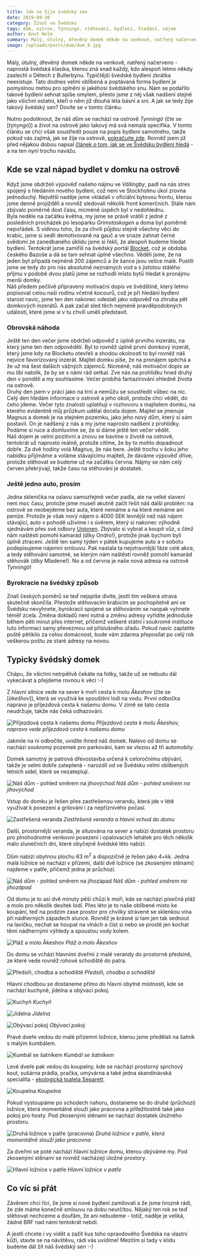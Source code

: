 ```yaml
---
title: Jak se žije švédský sen
date: 2019-09-30
category: Život ve Švédsku
tags: dům, ostrov, Tynningö, stěhování, bydlení, hledání, nájem
author: Knut Holm
summary: Malý, útulný, dřevěný domek někde na venkově, natřený načerveno - naprostá švédská klasika, kterou zná snad každý, kdo alespoň letmo někdy zaslechl o Dětech z Bullerbynu. Typičtější švédské bydlení zkrátka neexistuje. Tato dodnes velmi oblíbená a poptávaná forma bydlení je pomyslnou metou pro splnění si jakéhosi švédského snu. Nám se podařilo takové bydlení sehnat spíše omylem, přesto jsme z něj však nadšení stejně jako všichni ostatní, kteří o něm již dlouhá léta básní a sní. A jak se tedy žije takový švédský sen? Dovíte se v tomto článku.
image: /uploads/posts/dum/dum_8.jpg
---
```


Malý, útulný, dřevěný domek někde na venkově, natřený načerveno - naprostá švédská klasika, kterou zná snad každý, kdo alespoň letmo někdy zaslechl o Dětech z Bullerbynu. Typičtější švédské bydlení zkrátka neexistuje. Tato dodnes velmi oblíbená a poptávaná forma bydlení je pomyslnou metou pro splnění si jakéhosi švédského snu. Nám se podařilo takové bydlení sehnat spíše omylem, přesto jsme z něj však nadšení stejně jako všichni ostatní, kteří o něm již dlouhá léta básní a sní. A jak se tedy žije takový švédský sen? Dovíte se v tomto článku.

Nutno podotknout, že náš dům se nachází na ostrově _Tynningö_ (čte se [_týnyngó_]) a život na ostrově jako takový má svá nemalá specifika. V tomto článku se chci však soustředit pouze na popis bydlení samotného, takže pokud vás zajímá, jak se žije na ostrově, [pokračujte zde](ostrovan-tvrdy-chleba-ma.html#ostrovan-tvrdy-chleba-ma). Rovněž jsem již před nějakou dobou napsal [článek o tom, jak se ve Švédsku bydlení hledá](hledani-bydleni-ve-svedsku.html#hledani-bydleni-ve-svedsku) - a na ten nyní trochu navážu. 

## Kde se vzal nápad bydlet v domku na ostrově

Když jsme obdrželi výpověď našeho nájmu ve _Vällingby_, padl na nás stres spojený s hledáním nového bydlení, což není ve Stockholmu úkol zrovna jednoduchý. Největší naděje jsme vkládali v oficiální bytovou frontu, kterou jsme denně projížděli a rovněž sledovali několik front komerčních. Stále nám zbývalo poměrně dost času, nicméně úspěch byl v nedohlednu.  
Byla neděle na začátku května, my jsme se právě vrátili z jedné z posledních procházek po lesoparku _Grimstaskogen_ a doma byl poměrně nepořádek. S vidinou toho, že za chvíli půjdou stejně všechny věci do krabic, jsme si sedli demotivovaně na gauč a ve snaze zahnat černé svědomí ze zanedbaného úklidu jsme si řekli, že alespoň budeme hledat bydlení. Tentokrát jsme zamířili na švédský portál [Blocket](https://www.blocket.se/), což je obdoba českého Bazoše a dá se tam sehnat úplně všechno. Věděli jsme, že na jeden byt připadá nejméně 200 zájemců a že šance jsou velice malé. Pustili jsme se tedy do pro nás absolutně neznámých vod a s jistotou stálého příjmu v podobě dvou platů jsme se rozhodli místo bytů hledat k pronájmu menší domky.  
Náš předem pečlivě připravený motivační dopis ve švédštině, který letmo popisoval celou naši rodinu včetně kocourů, což je při hledání bydlení starost navíc, jsme ten den nakonec odeslali jako odpověď na zhruba pět domkových inzerátů. A pak začal sled těch nejméně pravděpodobných událostí, které jsme si v tu chvílí uměli představit.

### Obrovská náhoda

Ještě ten den večer jsme obdrželi odpověď z úplně prvního inzerátu, na který jsme ten den odpověděli. Byl to rovněž úplně první domkový inzerát, který jsme kdy na Blocketu otevřeli a shodou okolností to byl rovněž náš nejvíce favorizovaný inzerát. Majitel domku píše, že na pronájem spěchá a že už má šest dalších vážných zájemců. Nicméně, náš motivační dopis se mu líbí natolik, že by se s námi rád setkal. Zve nás na prohlídku hned druhý den v pondělí a my souhlasíme. Večer probíhá fantazírování ohledně života na ostrově.  
Druhý den jsem v práci jako na trní a nemůžu se soustředit vůbec na nic. Celý den hledám informace o ostrově a jeho okolí, protože chci vědět, do čeho jdeme. Večer tyto znalosti uplatňuji v rozhovoru s majitelem domku, na kterého evidentně můj průzkum udělal docela dojem. Majitel se jmenuje Magnus a domek je na stejném pozemku, jako jeho nový dům, který si sám postavil. On je nadšený z nás a my jsme naprosto nadšení z prohlídky. Podáme si ruce a domluvíme se, že si dáme ještě ten večer vědět.  
Náš dojem je velmi pozitivní a znovu se bavíme o životě na ostrově, tentokrát už naprosto reálně, protože cítíme, že by to mohlo dopadnout dobře. Za dvě hodiny volá Magnus, že nás bere. Ještě trochu v šoku jeho nabídku přijímáme a voláme stávajícímu majiteli, že dáváme výpověď dříve, protože stěhovat se budeme už na začátku června. Nájmy se nám celý červen překrývají, takže času na stěhování je dostatek.  

### Ještě jedno auto, prosím

Jedna sklenička na oslavu samozřejmě večer padla, ale na velké slavení není moc času, protože jsme museli akutně začít řešit náš další problém: na ostrově se neobejdeme bez auta, které nemáme a na které nemáme ani peníze. Protože je však nový nájem o 4000 SEK levnější než náš nájem stávající, auto v pohodě uživíme i s úvěrem, který si nakonec výhodně sjednávám přes své odbory [Unionen](https://www.unionen.se/). Zbývalo si vybrat a koupit vůz, s čímž nám naštěstí pomohl kamarád (díky Ondro!), protože jinak bychom byli úplně ztracení. Ještě ten samý týden v pátek kupujeme auto a v sobotu podepisujeme nájemní smlouvu. Pak nastala ta nejotravnější fáze celé akce, a tedy stěhování samotné, se kterým nám naštěstí rovněž pomohl kamarád stěhovák (díky Mladene!). No a od června je naše nová adresa na ostrově _Tynningö_!

### Byrokracie na švédský způsob

Znalí českých poměrů se teď nejspíše divíte, jestli tím veškerá otrava skutečně skončila. Přestože stěhovacím krabicím se pochopitelně ani ve Švédsku nevyhnete, byrokracii spojené se stěhováním se naopak vyhnete téměř zcela. Změna dokladů není nutná a změnu adresy vyřídíte jednoduše během pěti minut přes internet, přičemž veškeré státní i soukromé instituce tuto informaci samy převezmou od příslušného úřadu. Pokud navíc zaplatíte poště pětikilo za celou domácnost, bude vám zdarma přeposílat po celý rok veškerou poštu ze staré adresy na novou.

## Typicky švédský domek

Chápu, že všichni netrpělivě čekáte na fotky, takže už se nebudu dál vykecávat a přejdeme rovnou k věci :-)

Z hlavní silnice vede na sever k moři cesta k molu _Åkeshov_ (čte se [_ókešhov_]), která se využívá ke spouštění lodí na vodu. První odbočka napravo je příjezdová cesta k našemu domu. V zimě se tato cesta neudržuje, takže nás čeká odhazování.

![Příjezdová cesta k našemu domu](/uploads/posts/dum/dum_5.jpg)
*Příjezdová cesta k molu Åkeshov, napravo vede příjezdová cesta k našemu domu* 

Jakmile na ni odbočíte, uvidíte ihned náš domek. Nalevo od domu se nachází soukromý pozemek pro parkování, kam se vlezou až tři automobily.

Domek samotný je patrová dřevostavba určená k celoročnímu obývání, takže je velmi dobře zateplená - narozdíl od ve Švédsku velmi oblíbených letních sídel, které se nezateplují. 

![Náš dům - pohled směrem na jihovýchod](/uploads/posts/dum/dum_8.jpg)
*Náš dům - pohled směrem na jihovýchod* 

Vstup do domku je řešen přes zastřešenou verandu, která jde v létě využívat k posezení a grilování i za nepříznivého počasí. 

![Zastřešená veranda](/uploads/posts/dum/dum_9.jpg)
*Zastřešená veranda a hlavní vchod do domu*

Další, prostornější veranda, je situována na sever a nabízí dostatek prostoru pro plnohodnotné venkovní posezení i opalovacích lehátek pro těch několik málo slunečních dní, které obyčejně švédské léto nabízí.

Dům nabízí obytnou plochu 63 m<sup>2</sup> a dispozičně je řešen jako 4+kk. Jedna malá ložnice se nachází v přízemí, další dvě ložnice (se zkosenými stěnami) najdeme v patře, přičemž jedna je průchozí.

![Náš dům - pohled směrem na jihozápad](/uploads/posts/dum/dum_3.jpg)
*Náš dům - pohled směrem na jihozápad*

Od domu je to asi dvě minuty pěší chůzí k moři, kde se nachází písečná pláž a molo pro několik desítek lodí. Přes léto je to naše oblíbené místo ke koupání, teď na podzim zase prostor pro chvilky strávené se sklenkou vína při nádherných západech slunce. Rovněž je krásné si tam jen tak sednout na lavičku, nechat se houpat na vlnách a číst si nebo se prostě jen kochat těmi nádhernými výhledy a spoustou vody kolem.

![Pláž a molo Åkeshov](/uploads/posts/dum/dum_13.jpg)
*Pláž a molo Åkeshov*

Do domu se vchází hlavními dveřmi z malé verandy do prostorné předsíně, ze které vede rovněž rohové schodiště do patra. 

![Předsíň, chodba a schodiště](/uploads/posts/dum/dum_12.jpg)
*Předsíň, chodba a schodiště*

Hlavní chodbou se dostaneme přímo do hlavní obytné místnosti, kde se nachází kuchyně, jídelna a obývací pokoj. 

![Kuchyň](/uploads/posts/dum/dum_2.jpg)
*Kuchyň*

![Jídelna](/uploads/posts/dum/dum_4.jpg)
*Jídelna*

![Obývací pokoj](/uploads/posts/dum/dum_11.jpg)
*Obývací pokoj*

Pravé dveře vedou do malé přízemní ložnice, kterou jsme předělali na šatník s malým kumbálem.

![Kumbál se šatníkem](/uploads/posts/dum/dum_1.jpg)
*Kumbál se šatníkem*

Levé dveře pak vedou do koupelny, kde se nachází prostorný sprchový kout, sušárna prádla, pračka, umývárna a také jedna skandinávská specialita - [ekologická toaleta Separett](https://www.idnes.cz/bydleni/koupelna/separacni-a-kompostovaci-toaleta.A140414_123613_koupelna_rez).

![Koupelna](/uploads/posts/dum/dum_10.jpg)
*Koupelna*

Pokud vystoupáme po schodech nahoru, dostaneme se do druhé (průchozí) ložnice, která momentálně slouží jako pracovna a příležitostně také jako pokoj pro hosty. Pod zkosenými stěnami se nachází dostatek úložného prostoru.

![Druhá ložnice v patře (pracovna)](/uploads/posts/dum/dum_7.jpg)
*Druhá ložnice v patře, která momentálně slouží jako pracovna*

Za dveřmi se poté nachází hlavní ložnice domu, kterou obýváme my. Pod zkosenými stěnami se rovněž nacházejí úložné prostory.

![Hlavní ložnice v patře](/uploads/posts/dum/dum_6.jpg)
*Hlavní ložnice v patře* 

## Co víc si přát

Závěrem chci říci, že jsme si nové bydlení zamilovali a že jsme hrozně rádi, že zde máme konečně smlouvu na dobu neurčitou. Nějaký ten rok se teď stěhovat nechceme a doufám, že ani nebudeme - totiž, naděje je veliká, žádné BRF nad námi tentokrát nebdí.

A jestli chcete i vy vidět a zažít kus toho opravdového Švédska na vlastní kůži, stavte se na návštěvu, rádi vás uvidíme! Mezitím si tady v klidu budeme dál žít náš švédský sen :-)
